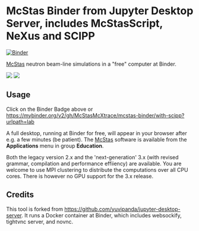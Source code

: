 # McStas Binder from Jupyter Desktop Server, includes McStasScript, NeXus and SCIPP
[![Binder](https://mybinder.org/badge_logo.svg)](https://mybinder.org/v2/gh/McStasMcXtrace/mcstas-binder/with-scipp?urlpath=lab)

[McStas](http://mcstas.org/) neutron beam-line simulations in a "free" computer at Binder.

<img src="http://mcstas.org/logo-left.png"> <img src="https://mybinder.org/static/logo.svg?v=fe52c40adc69454ba7536393f76ebd715e5fb75f5feafe16a27c47483eabf3311c14ed9fda905c49915d6dbf369ae68fb855a40dd05489a7b9542a9ee532e92b">

## Usage

Click on the Binder Badge above or https://mybinder.org/v2/gh/McStasMcXtrace/mcstas-binder/with-scipp?urlpath=lab

A full desktop, running at Binder for free, will appear in your browser after e.g. a few minutes (be patient).
The [McStas](http://mcstas.org/) software is available from the __Applications__ menu in group __Education__.

Both the legacy version 2.x and the 'next-generation' 3.x (with revised grammar, compilation and performance effiiency) are available. You are welcome to use MPI clustering to distribute the computations over all CPU cores. There is however no GPU support for the 3.x release.

## Credits

This tool is forked from <https://github.com/yuvipanda/jupyter-desktop-server>.
It runs a Docker container at Binder, which includes websockify, tightvnc server, and novnc.
